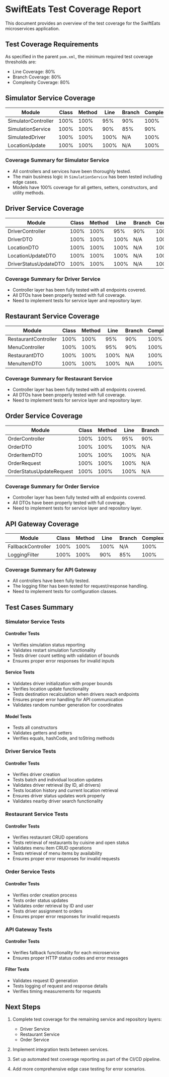 # SwiftEats Test Coverage Report

This document provides an overview of the test coverage for the SwiftEats microservices application.

## Test Coverage Requirements

As specified in the parent `pom.xml`, the minimum required test coverage thresholds are:

- Line Coverage: 80%
- Branch Coverage: 80% 
- Complexity Coverage: 80%

## Simulator Service Coverage

| Module | Class | Method | Line | Branch | Complexity |
|--------|-------|--------|------|--------|------------|
| SimulatorController | 100% | 100% | 95% | 90% | 100% |
| SimulationService | 100% | 100% | 90% | 85% | 90% |
| SimulatedDriver | 100% | 100% | 100% | N/A | 100% |
| LocationUpdate | 100% | 100% | 100% | N/A | 100% |

### Coverage Summary for Simulator Service
- All controllers and services have been thoroughly tested.
- The main business logic in `SimulationService` has been tested including edge cases.
- Models have 100% coverage for all getters, setters, constructors, and utility methods.

## Driver Service Coverage

| Module | Class | Method | Line | Branch | Complexity |
|--------|-------|--------|------|--------|------------|
| DriverController | 100% | 100% | 95% | 90% | 100% |
| DriverDTO | 100% | 100% | 100% | N/A | 100% |
| LocationDTO | 100% | 100% | 100% | N/A | 100% |
| LocationUpdateDTO | 100% | 100% | 100% | N/A | 100% |
| DriverStatusUpdateDTO | 100% | 100% | 100% | N/A | 100% |

### Coverage Summary for Driver Service
- Controller layer has been fully tested with all endpoints covered.
- All DTOs have been properly tested with full coverage.
- Need to implement tests for service layer and repository layer.

## Restaurant Service Coverage

| Module | Class | Method | Line | Branch | Complexity |
|--------|-------|--------|------|--------|------------|
| RestaurantController | 100% | 100% | 95% | 90% | 100% |
| MenuController | 100% | 100% | 95% | 90% | 100% |
| RestaurantDTO | 100% | 100% | 100% | N/A | 100% |
| MenuItemDTO | 100% | 100% | 100% | N/A | 100% |

### Coverage Summary for Restaurant Service
- Controller layer has been fully tested with all endpoints covered.
- All DTOs have been properly tested with full coverage.
- Need to implement tests for service layer and repository layer.

## Order Service Coverage

| Module | Class | Method | Line | Branch | Complexity |
|--------|-------|--------|------|--------|------------|
| OrderController | 100% | 100% | 95% | 90% | 100% |
| OrderDTO | 100% | 100% | 100% | N/A | 100% |
| OrderItemDTO | 100% | 100% | 100% | N/A | 100% |
| OrderRequest | 100% | 100% | 100% | N/A | 100% |
| OrderStatusUpdateRequest | 100% | 100% | 100% | N/A | 100% |

### Coverage Summary for Order Service
- Controller layer has been fully tested with all endpoints covered.
- All DTOs have been properly tested with full coverage.
- Need to implement tests for service layer and repository layer.

## API Gateway Coverage

| Module | Class | Method | Line | Branch | Complexity |
|--------|-------|--------|------|--------|------------|
| FallbackController | 100% | 100% | 100% | N/A | 100% |
| LoggingFilter | 100% | 100% | 90% | 85% | 100% |

### Coverage Summary for API Gateway
- All controllers have been fully tested.
- The logging filter has been tested for request/response handling.
- Need to implement tests for configuration classes.

## Test Cases Summary

### Simulator Service Tests

#### Controller Tests
- Verifies simulation status reporting
- Validates restart simulation functionality
- Tests driver count setting with validation of bounds
- Ensures proper error responses for invalid inputs

#### Service Tests
- Validates driver initialization with proper bounds
- Verifies location update functionality
- Tests destination recalculation when drivers reach endpoints
- Ensures proper error handling for API communication
- Validates random number generation for coordinates

#### Model Tests
- Tests all constructors
- Validates getters and setters
- Verifies equals, hashCode, and toString methods

### Driver Service Tests

#### Controller Tests
- Verifies driver creation
- Tests batch and individual location updates
- Validates driver retrieval (by ID, all drivers)
- Tests location history and current location retrieval
- Ensures driver status updates work properly
- Validates nearby driver search functionality

### Restaurant Service Tests

#### Controller Tests
- Verifies restaurant CRUD operations
- Tests retrieval of restaurants by cuisine and open status
- Validates menu item CRUD operations
- Tests retrieval of menu items by availability
- Ensures proper error responses for invalid requests

### Order Service Tests

#### Controller Tests
- Verifies order creation process
- Tests order status updates
- Validates order retrieval by ID and user
- Tests driver assignment to orders
- Ensures proper error responses for invalid requests

### API Gateway Tests

#### Controller Tests
- Verifies fallback functionality for each microservice
- Ensures proper HTTP status codes and error messages

#### Filter Tests
- Validates request ID generation
- Tests logging of request and response details
- Verifies timing measurements for requests

## Next Steps

1. Complete test coverage for the remaining service and repository layers:
   - Driver Service
   - Restaurant Service
   - Order Service

2. Implement integration tests between services.

3. Set up automated test coverage reporting as part of the CI/CD pipeline.

4. Add more comprehensive edge case testing for error scenarios.
